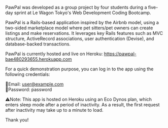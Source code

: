 PawPal was developed as a group project by four students during a five-day sprint at Le Wagon Tokyo's Web Development Coding Bootcamp.

PawPal is a Rails-based application inspired by the Airbnb model, using a two-sided marketplace model where pet sitters/pet owners can create listings and make reservations. It leverages key Rails features such as MVC structure, ActiveRecord associations, user authentication (Devise), and database-backed transactions.

PawPal is currently hosted and live on Heroku: https://pawpal-bae480293655.herokuapp.com

For a quick demonstration purpose, you can log in to the app using the following credentials:

📧Email: user@example.com<br>
🔑Password: password

⚠️Note: This app is hosted on Heroku using an Eco Dynos plan, which enters sleep mode after a period of inactivity. As a result, the first request after inactivity may take up to a minute to load.

Thank you!
